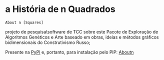 # a História de n Quadrados
    
    About n [Squares]

projeto de pesquisa\software de TCC sobre este Pacote de Exploração de Algoritmos Genéticos e Arte baseado em obras, ideias e métodos gráficos bidimensionais do Construtivismo Russo;

Presente na [PyPI](https://pypi.org/project/Aboutn/) e, portanto, para instalação pelo PIP: [Aboutn](https://github.com/AkiraDemenech/About-n-Squares/tree/master/Aboutn/)